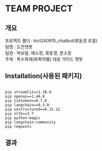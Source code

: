 # TEAM PROJECT
 ## 개요 
 프로젝트 폴더 : kict240915_chatbot(류동경 로컬)  
 팀명 : 도전챗봇  
 팀원 : 박보람, 배소정, 류동경, 문소정  
 주제 : 특수화재(화확약품) 대응 가이드 챗봇  

 ## Installation(사용된 패키지) 

```

pip streamlit==1.38.0
pip openai==1.44.0
pip tiktoken==0.7.0
pip langchain==0.3.0
pip unstructured==0.15.12
pip nltk==3.7
pip python-magic
pip langchain-community
pip requests
```

## 결과
 

